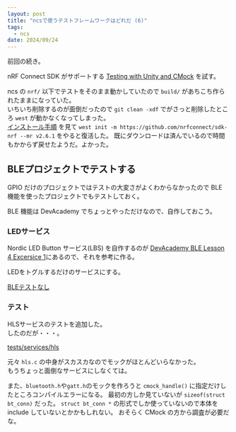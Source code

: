 ```yaml
---
layout: post
title: "ncsで使うテストフレームワークはどれだ (6)"
tags:
  - ncs
date: 2024/09/24
---
```


前回の続き。 

nRF Connect SDK がサポートする [Testing with Unity and CMock](https://docs.nordicsemi.com/bundle/ncs-2.6.1/page/nrf/test_and_optimize/testing_unity_cmock.html) を試す。

ncs の `nrf/` 以下でテストをそのまま動かしていたので `build/` があちこち作られたままになっていた。  
いちいち削除するのが面倒だったので `git clean -xdf` でがさっと削除したところ `west` が動かなくなってしまった。  
[インストール手順](https://docs.nordicsemi.com/bundle/ncs-2.6.1/page/nrf/installation/install_ncs.html#get_the_nrf_connect_sdk_code) を見て `west init -m https://github.com/nrfconnect/sdk-nrf --mr v2.6.1` をやると復活した。
既にダウンロードは済んでいるので時間もかからず戻せたようだ。よかった。

## BLEプロジェクトでテストする

GPIO だけのプロジェクトではテストの大変さがよくわからなかったので BLE 機能を使ったプロジェクトでもテストしておく。

BLE 機能は DevAcademy でちょっとやっただけなので、自作しておこう。

### LEDサービス

Nordic LED Button サービス(LBS) を自作するのが [DevAcademy BLE Lesson 4 Excersice 1](https://academy.nordicsemi.com/courses/bluetooth-low-energy-fundamentals/lessons/lesson-4-bluetooth-le-data-exchange/topic/blefund-lesson-4-exercise-1/)にあるので、それを参考に作る。

LEDをトグルするだけのサービスにする。

[BLEテストなし](https://github.com/hirokuma/ncs-hls/tree/dad81e57771bf9b2c4d5a7f6d6f667868ce44ecd)

### テスト

HLSサービスのテストを追加した。  
したのだが・・・。

[tests/services/hls](https://github.com/hirokuma/ncs-hls/tree/e72aa678a996e9c8559027b86addf45fb0866c71/tests/services/hls)

元々 `hls.c` の中身がスカスカなのでモックがほとんどいらなかった。  
もうちょっと面倒なサービスにしなくては。

また、`bluetooth.h`や`gatt.h`のモックを作ろうと `cmock_handle()` に指定だけしたところコンパイルエラーになる。
最初の方しか見ていないが `sizeof(struct bt_conn)` だった。
`struct bt_conn *` の形式でしか使っていないので本体を include していないとかかもしれない。
おそらく CMock の方から調査が必要だな。
